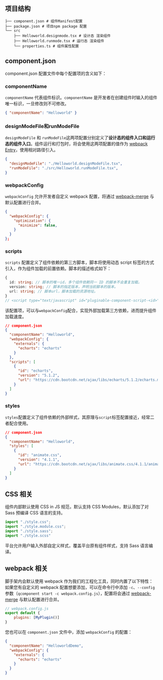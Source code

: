 
## 项目结构

``` shell
├── component.json # 组件Manifest配置
├── package.json # 项目npm package 配置
└── src
    ├── Helloworld.designmode.tsx # 设计态 渲染组件
    ├── Helloworld.runmode.tsx # 运行态 渲染组件
    └── properties.ts # 组件属性配置
```

## component.json

component.json 配置文件中每个配置项的含义如下：

### componentName

`componentName` 代表组件标识。`componentName` 是开发者在创建组件时输入的组件唯一标识，一旦修改则不可修改。

``` json
{ "componentName": "Helloworld" }
```

### designModeFile和runModeFile

`designModeFile` 和 `runModeFile`这两项配置分别定义了**设计态的组件入口和运行态的组件入口**。组件运行和打包时，将会使用这两项配置的值作为 [webpack Entry](https://webpack.js.org/concepts/entry-points/)，使用相对路径引入。

``` json
{
  "designModeFile": "./Helloworld.designModeFile.tsx",
  "runModeFile": "./src/Helloworld.runModeFile.tsx",
}
```

### webpackConfig

`webpackConfig` 允许开发者自定义 webpack 配置，将通过 [webpack-merge](https://github.com/survivejs/webpack-merge) 与默认配置进行合并。

``` json
{
  "webpackConfig": {
    "optimization": {
      "minimize": false,
    }
  }
};
```


### scripts

`scripts` 配置定义了组件依赖的第三方脚本，脚本将使用动态 script 标签的方式引入，作为组件加载的前置依赖。脚本的描述格式如下：

``` ts
{
  id: string; // 脚本的唯一id，多个组件依赖同一 ID 的脚本不会重复加载。
  version: string; // 脚本的指定版本，声明当前脚本的版本。
  url: string; // 脚本url，脚本加载的资源地址。
}
// <script type="text/javascript" id="pluginable-component-script-<id>" src="<url>">
```

该配置项，可以与`webpackConfig`配合，实现外部加载第三方依赖，进而提升组件加载速度。

``` json
// component.json
{
  "componentName": "Helloworld",
  "webpackConfig": {
    "externals": {
      "echarts": "echarts"
    }
  },
  "scripts": [
    {
      "id": "echarts",
      "version": "5.1.2",
      "url": "https://cdn.bootcdn.net/ajax/libs/echarts/5.1.2/echarts.min.js"
    }
  ]
}
```

### styles

`styles`配置定义了组件依赖的外部样式，其原理与`script`标签配置接近，经常二者配合使用。

``` json
// component.json
{
  "componentName": "Helloworld",
  "styles": [
    {
      "id": "animate.css",
      "version": "4.1.1",
      "url": "https://cdn.bootcdn.net/ajax/libs/animate.css/4.1.1/animate.min.css"
    }
  ]
}
```



## CSS 相关

组件内部默认使用 CSS in JS 规范，默认支持 CSS Modules，默认添加了对 Sass 预编译 CSS 语言的支持。

``` js
import "./style.css";
import "./style.module.css";
import "./style.sass";
import "./style.scss"
```

平台允许用户输入外部自定义样式，覆盖平台原有组件样式，支持 Sass 语言编译。

## webpack 相关

脚手架内会默认使用 webpack 作为我们的工程化工具，同时内置了以下特性：
如果您有自定义的 webpack 配置想要添加，可以在命令行中添加 `-c`、`--config` 参数（`qcomponent start -c webpack.config.js`），配置将会通过 [webpack-merge](https://github.com/survivejs/webpack-merge) 与默认配置进行合并。


``` js
// webpack.config.js
export default {
    plugins: [MyPlugin()]
}

```

您也可以在 `component.json` 文件中，添加 `webpackConfig` 的配置：
``` json
{
  "componentName": "HelloworldDemo",
  "webpackConfig": {
    "externals": {
      "echarts": "echarts"
    }
  }
}
```

